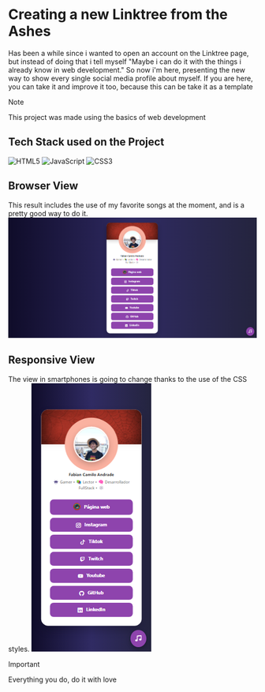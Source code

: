 # Creating a new Linktree from the Ashes
Has been a while since i wanted to open an account on the Linktree page, but instead of doing that i tell myself "Maybe i can do it with the things i already know in web development." So
now i'm here, presenting the new way to show every single social media profile about myself. If you are here, you can take it and improve it too, because this can be take it as a template
> [!NOTE]
> This project was made using the basics of web development
## Tech Stack used on the Project
![HTML5](https://img.shields.io/badge/html5-%23E34F26.svg?style=for-the-badge&logo=html5&logoColor=white)
![JavaScript](https://img.shields.io/badge/javascript-%23323330.svg?style=for-the-badge&logo=javascript&logoColor=%23F7DF1E)
![CSS3](https://img.shields.io/badge/css3-%231572B6.svg?style=for-the-badge&logo=css3&logoColor=white)
## Browser View
This result includes the use of my favorite songs at the moment, and is a pretty good way to do it.
![This is the final result of the linktree](assets/img/Views/result.png)
## Responsive View
The view in smartphones is going to change thanks to the use of the CSS styles.
![This is the final result of the linktree](assets/img/Views/responsive.png)
> [!IMPORTANT]
> Everything you do, do it with love